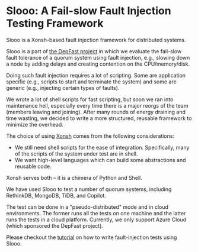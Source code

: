 # Slooo: A Fail-slow Fault Injection Testing Framework

Slooo is a Xonsh-based fault injection framework for distributed systems.

Slooo is a part of [the DepFast project](https://tianyin.github.io/pub/depfast.pdf) in which we evaluate the fail-slow fault tolerance of a quorum system using fault injection, e.g., slowing down a node by adding delays and creating contention on the CPU/memory/disk.

Doing such fault injection requires a lot of scripting. Some are application specific (e.g., scripts to start and terminate the system) and some are generic (e.g., injecting certain types of faults).

We wrote a lot of shell scripts for fast scripting, but soon we ran into maintenance hell, especially every time there is a major reorgs of the team (members leaving and joining). After many rounds of energy draining and time wasting, we decided to write a more structured, reusable framework to minimize the overhead.

The choice of using [Xonsh](https://xon.sh/) comes from the following considerations:
* We still need shell scripts for the ease of integration. Specifically, many of the scripts of the system under test are in shell.
* We want high-level languages which can build some abstractions and reusable code.

Xonsh serves both – it is a chimera of Python and Shell.

We have used Slooo to test a number of quorum systems, including RethinkDB, MongoDB, TiDB, and Copilot.

The test can be done in a "pseudo-distributed" mode and in cloud environments. The former runs all the tests on one machine and the latter runs the tests in a cloud platform. Currently, we only support Azure Cloud (which sponsored the DepFast project).

Please checkout the [tutorial](https://github.com/xlab-uiuc/slooo/blob/main/tutorial.md) on how to write fault-injection tests using Slooo.

